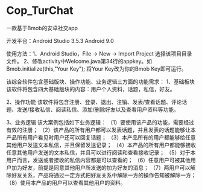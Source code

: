 # Cop_TurChat
一款基于Bmob的安卓社交app

开发平台：Android Studio 3.5.3
         Android 9.0
         
使用方法：1、Android Studio，File -> New -> Import Project 选择该项目目录文件。
         2、修改activity中Welcome.java第34行的appkey。如 Bmob.initialize(this,"Your Key"); 将Your Key改为你的Bmob Key即可运行。
          

该综合软件包含基础版块、操作功能、业务逻辑三方面的功能需求：
1、基础板块
该软件将包含四大基础版块的内容：用户个人资料，话题，私信，好友。
       
2、操作功能
该软件将包含注册、登录、退出、注销、发表/查看话题、评论话题、发送/接收私信、阅读私信、添加/删除好友以及查看用户资料等功能。
 
3、业务逻辑
该大案例包括如下业务逻辑：
（1）要使用该产品的功能，需要经过有效的注册；
（2）该产品的所有用户都可以发表话题，并且发表的话题能够让本产品所有用户看见时用户还可以回复话题；
（3）本产品所有的用户都能够给任意其他用户发送文本私信，并且保留发送记录；
（4）本产品的所有用户都能够接收任意其他用户发送的文本私信，并且可以进行阅读和查看接收记录；
（5）对于本用户而言，发送或者接收的私信内容都是可以查看的；
（6）任意用户可被其他用户加为好友，前提是同意其他用户所发送的加为好友的消息；
（7）两用户可以解除好友关系，产品将通过一定方式把好友关系中解除一方的操作告知被解除一方；
（8）使用本产品的用户可以查看其他用户的资料。 
